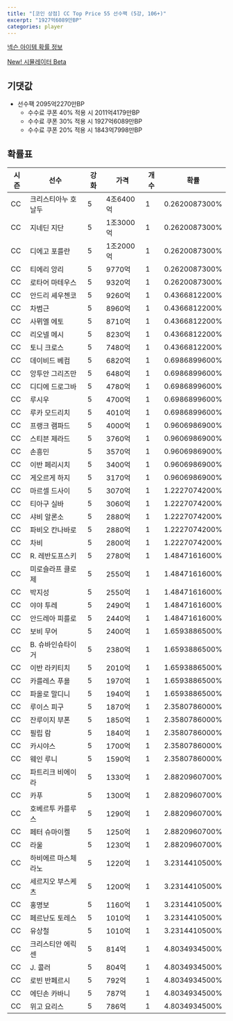 ```yaml
---
title: "[코인 상점] CC Top Price 55 선수팩 (5강, 106+)"
excerpt: "1927억6089만BP"
categories: player
---
```

[넥슨 아이템 확률 정보](http://iteminfo.nexon.com/probability/fco?sn=7604)

[New! 시뮬레이터 Beta](/simulator/7604)
## 기댓값
- 선수팩 2095억2270만BP
  - 수수료 쿠폰 40% 적용 시 2011억4179만BP
  - 수수료 쿠폰 30% 적용 시 1927억6089만BP
  - 수수료 쿠폰 20% 적용 시 1843억7998만BP


## 확률표

|시즌|선수|강화|가격|개수|확률|
|---|---|---|---|---|---|
|CC|크리스티아누 호날두|5|4조6400억|1|0.2620087300%|
|CC|지네딘 지단|5|1조3000억|1|0.2620087300%|
|CC|디에고 포를란|5|1조2000억|1|0.2620087300%|
|CC|티에리 앙리|5|9770억|1|0.2620087300%|
|CC|로타어 마테우스|5|9320억|1|0.2620087300%|
|CC|안드리 셰우첸코|5|9260억|1|0.4366812200%|
|CC|차범근|5|8960억|1|0.4366812200%|
|CC|사뮈엘 에토|5|8710억|1|0.4366812200%|
|CC|리오넬 메시|5|8230억|1|0.4366812200%|
|CC|토니 크로스|5|7480억|1|0.4366812200%|
|CC|데이비드 베컴|5|6820억|1|0.6986899600%|
|CC|앙투안 그리즈만|5|6480억|1|0.6986899600%|
|CC|디디에 드로그바|5|4780억|1|0.6986899600%|
|CC|루시우|5|4700억|1|0.6986899600%|
|CC|루카 모드리치|5|4010억|1|0.6986899600%|
|CC|프랭크 램파드|5|4000억|1|0.9606986900%|
|CC|스티븐 제라드|5|3760억|1|0.9606986900%|
|CC|손흥민|5|3570억|1|0.9606986900%|
|CC|이반 페리시치|5|3400억|1|0.9606986900%|
|CC|게오르게 하지|5|3170억|1|0.9606986900%|
|CC|마르셀 드사이|5|3070억|1|1.2227074200%|
|CC|티아구 실바|5|3060억|1|1.2227074200%|
|CC|샤비 알론소|5|2880억|1|1.2227074200%|
|CC|파비오 칸나바로|5|2880억|1|1.2227074200%|
|CC|차비|5|2800억|1|1.2227074200%|
|CC|R. 레반도프스키|5|2780억|1|1.4847161600%|
|CC|미로슬라프 클로제|5|2550억|1|1.4847161600%|
|CC|박지성|5|2550억|1|1.4847161600%|
|CC|야야 투레|5|2490억|1|1.4847161600%|
|CC|안드레아 피를로|5|2440억|1|1.4847161600%|
|CC|보비 무어|5|2400억|1|1.6593886500%|
|CC|B. 슈바인슈타이거|5|2380억|1|1.6593886500%|
|CC|이반 라키티치|5|2010억|1|1.6593886500%|
|CC|카를레스 푸욜|5|1970억|1|1.6593886500%|
|CC|파올로 말디니|5|1940억|1|1.6593886500%|
|CC|루이스 피구|5|1870억|1|2.3580786000%|
|CC|잔루이지 부폰|5|1850억|1|2.3580786000%|
|CC|필립 람|5|1840억|1|2.3580786000%|
|CC|카시야스|5|1700억|1|2.3580786000%|
|CC|웨인 루니|5|1590억|1|2.3580786000%|
|CC|파트리크 비에이라|5|1330억|1|2.8820960700%|
|CC|카푸|5|1300억|1|2.8820960700%|
|CC|호베르투 카를루스|5|1290억|1|2.8820960700%|
|CC|페터 슈마이켈|5|1250억|1|2.8820960700%|
|CC|라울|5|1230억|1|2.8820960700%|
|CC|하비에르 마스체라노|5|1220억|1|3.2314410500%|
|CC|세르지오 부스케츠|5|1200억|1|3.2314410500%|
|CC|홍명보|5|1160억|1|3.2314410500%|
|CC|페르난도 토레스|5|1010억|1|3.2314410500%|
|CC|유상철|5|1010억|1|3.2314410500%|
|CC|크리스티안 에릭센|5|814억|1|4.8034934500%|
|CC|J. 콜러|5|804억|1|4.8034934500%|
|CC|로빈 반페르시|5|792억|1|4.8034934500%|
|CC|에딘손 카바니|5|787억|1|4.8034934500%|
|CC|위고 요리스|5|786억|1|4.8034934500%|
